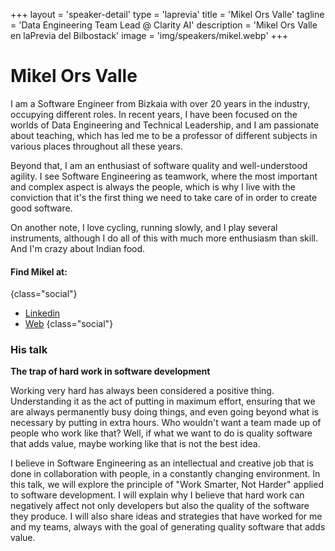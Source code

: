 +++
layout = 'speaker-detail'
type = 'laprevia'
title = 'Mikel Ors Valle'
tagline = 'Data Engineering Team Lead @ Clarity AI'
description = 'Mikel Ors Valle en laPrevia del Bilbostack'
image = 'img/speakers/mikel.webp'
+++

# Mikel Ors Valle

I am a Software Engineer from Bizkaia with over 20 years in the industry, occupying different roles. In recent years, I have been focused on the worlds of Data Engineering and Technical Leadership, and I am passionate about teaching, which has led me to be a professor of different subjects in various places throughout all these years.

Beyond that, I am an enthusiast of software quality and well-understood agility. I see Software Engineering as teamwork, where the most important and complex aspect is always the people, which is why I live with the conviction that it's the first thing we need to take care of in order to create good software.

On another note, I love cycling, running slowly, and I play several instruments, although I do all of this with much more enthusiasm than skill. And I'm crazy about Indian food.

#### Find Mikel at:

{class="social"}

- [Linkedin](https://www.linkedin.com/in/mikel-ors-valle/)
- [Web](https://mikelors.com/)
  {class="social"}

### His talk
**The trap of hard work in software development**

Working very hard has always been considered a positive thing. Understanding it as the act of putting in maximum effort, ensuring that we are always permanently busy doing things, and even going beyond what is necessary by putting in extra hours. Who wouldn't want a team made up of people who work like that? Well, if what we want to do is quality software that adds value, maybe working like that is not the best idea.

I believe in Software Engineering as an intellectual and creative job that is done in collaboration with people, in a constantly changing environment. In this talk, we will explore the principle of "Work Smarter, Not Harder" applied to software development. I will explain why I believe that hard work can negatively affect not only developers but also the quality of the software they produce. I will also share ideas and strategies that have worked for me and my teams, always with the goal of generating quality software that adds value.
